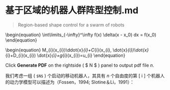 # 基于区域的机器人群阵型控制.md
>Region-based shape control for a swarm of robots

\begin{equation}
\int\limits_{-\infty}^\infty f(x) \delta(x - x_0) dx = f(x_0)
\end{equation}


\begin{equation}
M_{i}(x_{i})\ddot{x}_{i}+C_{i}(x_{i}, \dot{x}_{i})\dot{x}_{i}+D_{i}(x_{i}) \dot{x}_{i}+g_{i}(x_{i})=u_{i}
\end{equation}

Click **Generate PDF** on the rightside ( $ N $ ) panel to output pdf file $n$.

我们考虑一组 ( `$N$` ) 个启动的移动机器人，其具有 $n$ 个自由度的第 \[ i \] 个机器人的动力学模型可以描述为（Fossen，1994; Slotine＆Li，1991）：
